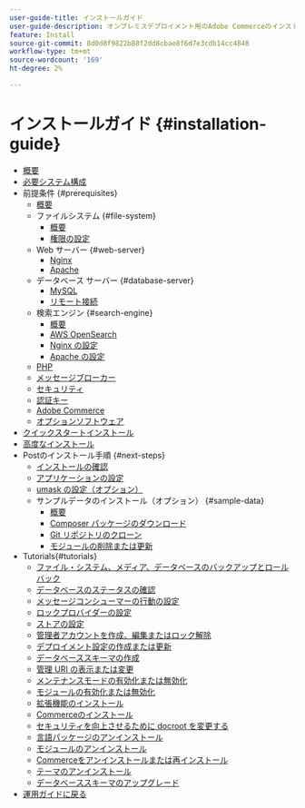 ```yaml
---
user-guide-title: インストールガイド
user-guide-description: オンプレミスデプロイメント用のAdobe Commerceのインストール方法を説明します。
feature: Install
source-git-commit: 8d0d8f9822b88f2dd8cbae8f6d7e3cdb14cc4848
workflow-type: tm+mt
source-wordcount: '169'
ht-degree: 2%

---
```



# インストールガイド {#installation-guide}

- [概要](overview.md)
- [必要システム構成](system-requirements.md)
- 前提条件 {#prerequisites}
   - [ 概要 ](prerequisites/overview.md)
   - ファイルシステム {#file-system}
      - [概要](prerequisites/file-system/overview.md)
      - [権限の設定](prerequisites/file-system/configure-permissions.md)
   - Web サーバー {#web-server}
      - [Nginx](prerequisites/web-server/nginx.md)
      - [Apache](prerequisites/web-server/apache.md)
   - データベース サーバー {#database-server}
      - [MySQL](prerequisites/database/mysql.md)
      - [リモート接続](prerequisites/database/mysql-remote.md)
   - 検索エンジン {#search-engine}
      - [概要](prerequisites/search-engine/overview.md)
      - [AWS OpenSearch](prerequisites/search-engine/aws-opensearch.md)
      - [Nginx の設定](prerequisites/search-engine/configure-nginx.md)
      - [Apache の設定](prerequisites/search-engine/configure-apache.md)
   - [PHP](prerequisites/php-settings.md)
   - [メッセージブローカー](prerequisites/rabbitmq.md)
   - [セキュリティ](prerequisites/security.md)
   - [認証キー](prerequisites/authentication-keys.md)
   - [Adobe Commerce](prerequisites/commerce.md)
   - [オプションソフトウェア](prerequisites/optional-software.md)
- [クイックスタートインストール](composer.md)
- [高度なインストール](advanced.md)
- Postのインストール手順 {#next-steps}
   - [インストールの確認](next-steps/verify.md)
   - [アプリケーションの設定](next-steps/configuration.md)
   - [umask の設定（オプション）](next-steps/set-umask.md)
   - サンプルデータのインストール（オプション） {#sample-data}
      - [概要](sample-data/overview.md)
      - [Composer パッケージのダウンロード](sample-data/composer-packages.md)
      - [Git リポジトリのクローン](sample-data/git-repositories.md)
      - [モジュールの削除または更新](sample-data/remove-or-update.md)
- Tutorials{#tutorials}
   - [ファイル・システム、メディア、データベースのバックアップとロールバック](tutorials/backup.md)
   - [データベースのステータスの確認](tutorials/database-status.md)
   - [メッセージコンシューマーの行動の設定](tutorials/message-consumers.md)
   - [ロックプロバイダーの設定](tutorials/lock-provider.md)
   - [ストアの設定](tutorials/store.md)
   - [管理者アカウントを作成、編集またはロック解除](tutorials/admin.md)
   - [デプロイメント設定の作成または更新](tutorials/deployment.md)
   - [データベーススキーマの作成](tutorials/database.md)
   - [管理 URI の表示または変更](tutorials/admin-uri.md)
   - [メンテナンスモードの有効化または無効化](tutorials/maintenance-mode.md)
   - [モジュールの有効化または無効化](tutorials/manage-modules.md)
   - [拡張機能のインストール](tutorials/extensions.md)
   - [Commerceのインストール](tutorials/install.md)
   - [セキュリティを向上させるために docroot を変更する](tutorials/docroot.md)
   - [言語パッケージのアンインストール](tutorials/language-packages.md)
   - [モジュールのアンインストール](tutorials/uninstall-modules.md)
   - [Commerceをアンインストールまたは再インストール](tutorials/uninstall.md)
   - [テーマのアンインストール](tutorials/themes.md)
   - [データベーススキーマのアップグレード](tutorials/database-upgrade.md)
- [ 運用ガイドに戻る ](https://experienceleague.adobe.com/docs/commerce-operations/operational-guides/home.html?lang=ja)
